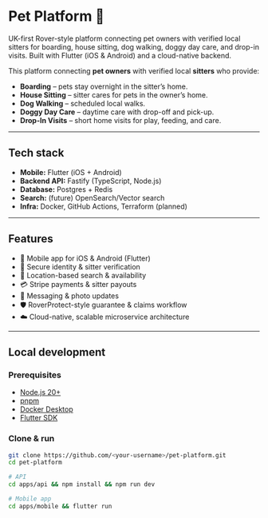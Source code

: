 # Pet Platform 🐾
UK-first Rover-style platform connecting pet owners with verified local sitters for boarding, house sitting, dog walking, doggy day care, and drop-in visits. Built with Flutter (iOS &amp; Android) and a cloud-native backend.



This platform connecting **pet owners** with verified local **sitters** who provide:

- **Boarding** – pets stay overnight in the sitter’s home.
- **House Sitting** – sitter cares for pets in the owner’s home.
- **Dog Walking** – scheduled local walks.
- **Doggy Day Care** – daytime care with drop-off and pick-up.
- **Drop-In Visits** – short home visits for play, feeding, and care.

---

## Tech stack

- **Mobile:** Flutter (iOS + Android)
- **Backend API:** Fastify (TypeScript, Node.js)
- **Database:** Postgres + Redis
- **Search:** (future) OpenSearch/Vector search
- **Infra:** Docker, GitHub Actions, Terraform (planned)

---

## Features

- 📱 Mobile app for iOS & Android (Flutter)
- 🔐 Secure identity & sitter verification
- 📍 Location-based search & availability
- 💳 Stripe payments & sitter payouts
- 💬 Messaging & photo updates
- 🛡 RoverProtect-style guarantee & claims workflow
- ☁️ Cloud-native, scalable microservice architecture

---

## Local development

### Prerequisites
- [Node.js 20+](https://nodejs.org/)
- [pnpm](https://pnpm.io/)
- [Docker Desktop](https://www.docker.com/products/docker-desktop/)
- [Flutter SDK](https://docs.flutter.dev/get-started/install)

### Clone & run
```bash
git clone https://github.com/<your-username>/pet-platform.git
cd pet-platform

# API
cd apps/api && npm install && npm run dev

# Mobile app
cd apps/mobile && flutter run

